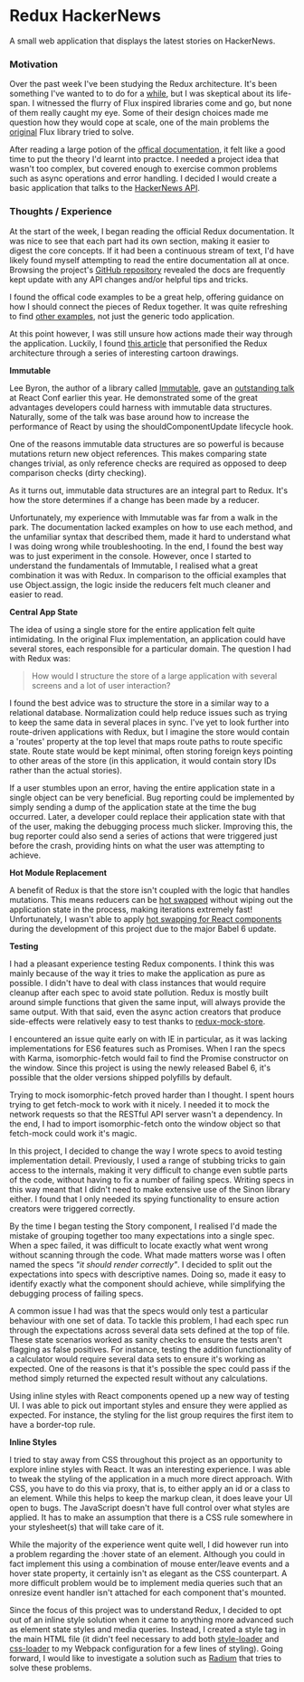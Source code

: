 # Redux HackerNews

A small web application that displays the latest stories on HackerNews.

### Motivation

Over the past week I've been studying the Redux architecture. It's been something I've wanted to to do for a [while](https://www.youtube.com/watch?v=xsSnOQynTHs), but I was skeptical about its life-span. I witnessed the flurry of Flux inspired libraries come and go, but none of them really caught my eye. Some of their design choices made me question how they would cope at scale, one of the main problems the [original](https://github.com/facebook/flux) Flux library tried to solve.

After reading a large potion of the [offical documentation](http://rackt.org/redux), it felt like a good time to put the theory I'd learnt into practce. I needed a project idea that wasn't too complex, but covered enough to exercise common problems such as async operations and error handling. I decided I would create a basic application that talks to the [HackerNews API](https://github.com/HackerNews/API).

### Thoughts / Experience

At the start of the week, I began reading the official Redux documentation. It was nice to see that each part had its own section, making it easier to digest the core concepts. If it had been a continuous stream of text, I'd have likely found myself attempting to read the entire documentation all at once. Browsing the project's [GitHub repository](https://github.com/rackt/redux/) revealed the docs are frequently kept update with any API changes and/or helpful tips and tricks.

I found the offical code examples to be a great help, offering guidance on how I should connect the pieces of Redux together. It was quite refreshing to find [other examples](http://rackt.org/redux/docs/introduction/Examples), not just the generic todo application.

At this point however, I was still unsure how actions made their way through the application. Luckily, I found [this article](https://code-cartoons.com/a-cartoon-intro-to-redux-3afb775501a6) that personified the Redux architecture through a series of interesting cartoon drawings.

**Immutable**

Lee Byron, the author of a library called [Immutable](https://github.com/facebook/immutable-js), gave an [outstanding talk](https://www.youtube.com/watch?v=I7IdS-PbEgI) at React Conf earlier this year. He demonstrated some of the great advantages developers could harness with immutable data structures. Naturally, some of the talk was base around how to increase the performance of React by using the shouldComponentUpdate lifecycle hook.

One of the reasons immutable data structures are so powerful is because mutations return new object references. This makes comparing state changes trivial, as only reference checks are required as opposed to deep comparison checks (dirty checking).

As it turns out, immutable data structures are an integral part to Redux. It's how the store determines if a change has been made by a reducer.

Unfortunately, my experience with Immutable was far from a walk in the park. The documentation lacked examples on how to use each method, and the unfamiliar syntax that described them, made it hard to understand what I was doing wrong while troubleshooting. In the end, I found the best way was to just experiment in the console. However, once I started to understand the fundamentals of Immutable, I realised what a great combination it was with Redux. In comparison to the official examples that use Object.assign, the logic inside the reducers felt much cleaner and easier to read.

**Central App State**

The idea of using a single store for the entire application felt quite intimidating. In the original Flux implementation, an application could have several stores, each responsible for a particular domain. The question I had with Redux was:

> How would I structure the store of a large application with several screens and a lot of user interaction?

I found the best advice was to structure the store in a similar way to a relational database. Normalization could help reduce issues such as trying to keep the same data in several places in sync. I've yet to look further into route-driven applications with Redux, but I imagine the store would contain a 'routes' property at the top level that maps route paths to route specific state. Route state would be kept minimal, often storing foreign keys pointing to other areas of the store (in this application, it would contain story IDs rather than the actual stories).

If a user stumbles upon an error, having the entire application state in a single object can be very beneficial. Bug reporting could be implemented by simply sending a dump of the application state at the time the bug occurred. Later, a developer could replace their application state with that of the user, making the debugging process much slicker. Improving this, the bug reporter could also send a series of actions that were triggered just before the crash, providing hints on what the user was attempting to achieve.

**Hot Module Replacement**

A benefit of Redux is that the store isn't coupled with the logic that handles mutations. This means reducers can be [hot swapped](https://webpack.github.io/docs/hot-module-replacement) without wiping out the application state in the process, making iterations extremely fast! Unfortunately, I wasn't able to apply [hot swapping for React components](https://github.com/gaearon/babel-plugin-react-transform) during the development of this project due to the major Babel 6 update.

**Testing**

I had a pleasant experience testing Redux components. I think this was mainly because of the way it tries to make the application as pure as possible. I didn't have to deal with class instances that would require cleanup after each spec to avoid state pollution. Redux is mostly built around simple functions that given the same input, will always provide the same output. With that said, even the async action creators that produce side-effects were relatively easy to test thanks to [redux-mock-store](https://github.com/arnaudbenard/redux-mock-store).

I encountered an issue quite early on with IE in particular, as it was lacking implementations for ES6 features such as Promises. When I ran the specs with Karma, isomorphic-fetch would fail to find the Promise constructor on the window. Since this project is using the newly released Babel 6, it's possible that the older versions shipped polyfills by default.

Trying to mock isomorphic-fetch proved harder than I thought. I spent hours trying to get fetch-mock to work with it nicely. I needed it to mock the network requests so that the RESTful API server wasn't a dependency. In the end, I had to import isomorphic-fetch onto the window object so that fetch-mock could work it's magic.

In this project, I decided to change the way I wrote specs to avoid testing implementation detail. Previously, I used a range of stubbing tricks to gain access to the internals, making it very difficult to change even subtle parts of the code, without having to fix a number of failing specs. Writing specs in this way meant that I didn't need to make extensive use of the Sinon library either. I found that I only needed its spying functionality to ensure action creators were triggered correctly.

By the time I began testing the Story component, I realised I'd made the mistake of grouping together too many expectations into a single spec. When a spec failed, it was difficult to locate exactly what went wrong without scanning through the code. What made matters worse was I often named the specs *"it should render correctly"*. I decided to split out the expectations into specs with descriptive names. Doing so, made it easy to identify exactly what the component should achieve, while simplifying the debugging process of failing specs.

A common issue I had was that the specs would only test a particular behaviour with one set of data. To tackle this problem, I had each spec run through the expectations across several data sets defined at the top of file. These state scenarios worked as sanity checks to ensure the tests aren't flagging as false positives. For instance, testing the addition functionality of a calculator would require several data sets to ensure it's working as expected. One of the reasons is that it's possible the spec could pass if the method simply returned the expected result without any calculations.

Using inline styles with React components opened up a new way of testing UI. I was able to pick out important styles and ensure they were applied as expected. For instance, the styling for the list group requires the first item to have a border-top rule.

**Inline Styles**

I tried to stay away from CSS throughout this project as an opportunity to explore inline styles with React. It was an interesting experience. I was able to tweak the styling of the application in a much more direct approach. With CSS, you have to do this via proxy, that is, to either apply an id or a class to an element. While this helps to keep the markup clean, it does leave your UI open to bugs. The JavaScript doesn't have full control over what styles are applied. It has to make an assumption that there is a CSS rule somewhere in your stylesheet(s) that will take care of it.

While the majority of the experience went quite well, I did however run into a problem regarding the :hover state of an element. Although you could in fact implement this using a combination of mouse enter/leave events and a hover state property, it certainly isn't as elegant as the CSS counterpart. A more difficult problem would be to implement media queries such that an onresize event handler isn't attached for each component that's mounted.

Since the focus of this project was to understand Redux, I decided to opt out of an inline style solution when it came to anything more advanced such as element state styles and media queries. Instead, I created a style tag in the main HTML file (it didn't feel necessary to add both [style-loader](https://github.com/webpack/style-loader) and [css-loader](https://github.com/webpack/css-loader) to my Webpack configuration for a few lines of styling). Going forward, I would like to investigate a solution such as [Radium](https://github.com/FormidableLabs/radium) that tries to solve these problems.
